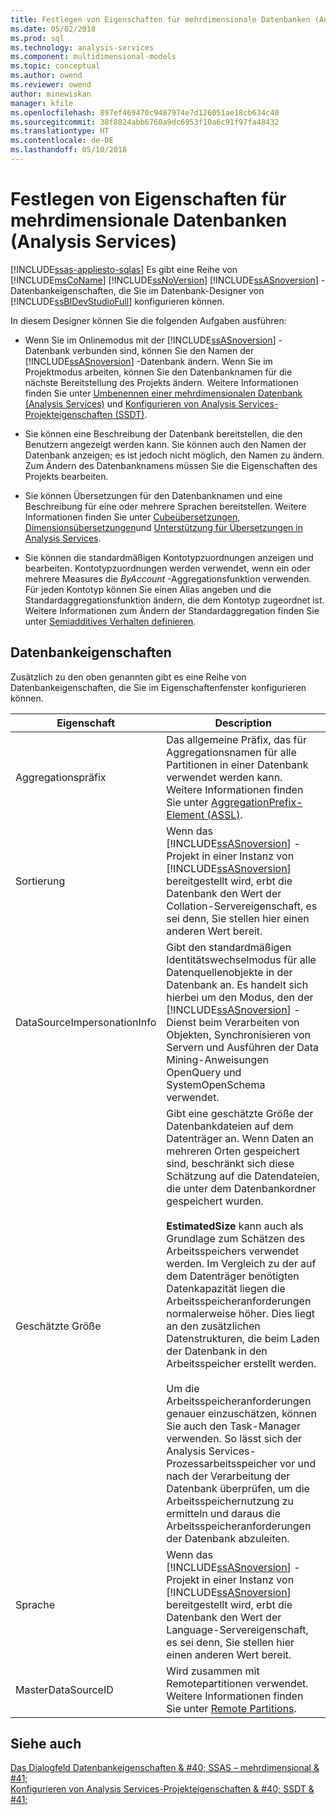 ```yaml
---
title: Festlegen von Eigenschaften für mehrdimensionale Datenbanken (Analysis Services) | Microsoft Docs
ms.date: 05/02/2018
ms.prod: sql
ms.technology: analysis-services
ms.component: multidimensional-models
ms.topic: conceptual
ms.author: owend
ms.reviewer: owend
author: minewiskan
manager: kfile
ms.openlocfilehash: 897ef469470c9487974e7d126051ae18cb634c40
ms.sourcegitcommit: 38f8824abb6760a9dc6953f10a6c91f97fa48432
ms.translationtype: HT
ms.contentlocale: de-DE
ms.lasthandoff: 05/10/2018
---
```

# <a name="set-multidimensional-database-properties-analysis-services"></a>Festlegen von Eigenschaften für mehrdimensionale Datenbanken (Analysis Services)
[!INCLUDE[ssas-appliesto-sqlas](../../includes/ssas-appliesto-sqlas.md)]
  Es gibt eine Reihe von [!INCLUDE[msCoName](../../includes/msconame-md.md)] [!INCLUDE[ssNoVersion](../../includes/ssnoversion-md.md)] [!INCLUDE[ssASnoversion](../../includes/ssasnoversion-md.md)] -Datenbankeigenschaften, die Sie im Datenbank-Designer von [!INCLUDE[ssBIDevStudioFull](../../includes/ssbidevstudiofull-md.md)] konfigurieren können.  
  
 In diesem Designer können Sie die folgenden Aufgaben ausführen:  
  
-   Wenn Sie im Onlinemodus mit der [!INCLUDE[ssASnoversion](../../includes/ssasnoversion-md.md)] -Datenbank verbunden sind, können Sie den Namen der [!INCLUDE[ssASnoversion](../../includes/ssasnoversion-md.md)] -Datenbank ändern. Wenn Sie im Projektmodus arbeiten, können Sie den Datenbanknamen für die nächste Bereitstellung des Projekts ändern. Weitere Informationen finden Sie unter [Umbenennen einer mehrdimensionalen Datenbank &#40;Analysis Services&#41;](../../analysis-services/multidimensional-models/rename-a-multidimensional-database-analysis-services.md) und [Konfigurieren von Analysis Services-Projekteigenschaften &#40;SSDT&#41;](../../analysis-services/multidimensional-models/configure-analysis-services-project-properties-ssdt.md).  
  
-   Sie können eine Beschreibung der Datenbank bereitstellen, die den Benutzern angezeigt werden kann. Sie können auch den Namen der Datenbank anzeigen; es ist jedoch nicht möglich, den Namen zu ändern. Zum Ändern des Datenbanknamens müssen Sie die Eigenschaften des Projekts bearbeiten.  
  
-   Sie können Übersetzungen für den Datenbanknamen und eine Beschreibung für eine oder mehrere Sprachen bereitstellen. Weitere Informationen finden Sie unter [Cubeübersetzungen](../../analysis-services/multidimensional-models-olap-logical-cube-objects/cube-translations.md), [Dimensionsübersetzungen](../../analysis-services/multidimensional-models-olap-logical-dimension-objects/dimension-translations.md)und [Unterstützung für Übersetzungen in Analysis Services](../../analysis-services/translation-support-in-analysis-services.md).  
  
-   Sie können die standardmäßigen Kontotypzuordnungen anzeigen und bearbeiten. Kontotypzuordnungen werden verwendet, wenn ein oder mehrere Measures die *ByAccount* -Aggregationsfunktion verwenden. Für jeden Kontotyp können Sie einen Alias angeben und die Standardaggregationsfunktion ändern, die dem Kontotyp zugeordnet ist. Weitere Informationen zum Ändern der Standardaggregation finden Sie unter [Semiadditives Verhalten definieren](../../analysis-services/multidimensional-models/define-semiadditive-behavior.md).  
  
## <a name="database-properties"></a>Datenbankeigenschaften  
 Zusätzlich zu den oben genannten gibt es eine Reihe von Datenbankeigenschaften, die Sie im Eigenschaftenfenster konfigurieren können.  
  
|Eigenschaft|Description|  
|--------------|-----------------|  
|Aggregationspräfix|Das allgemeine Präfix, das für Aggregationsnamen für alle Partitionen in einer Datenbank verwendet werden kann. Weitere Informationen finden Sie unter [AggregationPrefix-Element &#40;ASSL&#41;](../../analysis-services/scripting/properties/aggregationprefix-element-assl.md).|  
|Sortierung|Wenn das [!INCLUDE[ssASnoversion](../../includes/ssasnoversion-md.md)] -Projekt in einer Instanz von [!INCLUDE[ssASnoversion](../../includes/ssasnoversion-md.md)] bereitgestellt wird, erbt die Datenbank den Wert der Collation-Servereigenschaft, es sei denn, Sie stellen hier einen anderen Wert bereit.|  
|DataSourceImpersonationInfo|Gibt den standardmäßigen Identitätswechselmodus für alle Datenquellenobjekte in der Datenbank an. Es handelt sich hierbei um den Modus, den der [!INCLUDE[ssASnoversion](../../includes/ssasnoversion-md.md)] -Dienst beim Verarbeiten von Objekten, Synchronisieren von Servern und Ausführen der Data Mining-Anweisungen OpenQuery und SystemOpenSchema verwendet.|  
|Geschätzte Größe|Gibt eine geschätzte Größe der Datenbankdateien auf dem Datenträger an. Wenn Daten an mehreren Orten gespeichert sind, beschränkt sich diese Schätzung auf die Datendateien, die unter dem Datenbankordner gespeichert wurden.<br /><br /> **EstimatedSize** kann auch als Grundlage zum Schätzen des Arbeitsspeichers verwendet werden. Im Vergleich zu der auf dem Datenträger benötigten Datenkapazität liegen die Arbeitsspeicheranforderungen normalerweise höher. Dies liegt an den zusätzlichen Datenstrukturen, die beim Laden der Datenbank in den Arbeitsspeicher erstellt werden.<br /><br /> Um die Arbeitsspeicheranforderungen genauer einzuschätzen, können Sie auch den Task-Manager verwenden. So lässt sich der Analysis Services-Prozessarbeitsspeicher vor und nach der Verarbeitung der Datenbank überprüfen, um die Arbeitsspeichernutzung zu ermitteln und daraus die Arbeitsspeicheranforderungen der Datenbank abzuleiten.|  
|Sprache|Wenn das [!INCLUDE[ssASnoversion](../../includes/ssasnoversion-md.md)] -Projekt in einer Instanz von [!INCLUDE[ssASnoversion](../../includes/ssasnoversion-md.md)] bereitgestellt wird, erbt die Datenbank den Wert der Language-Servereigenschaft, es sei denn, Sie stellen hier einen anderen Wert bereit.|  
|MasterDataSourceID|Wird zusammen mit Remotepartitionen verwendet. Weitere Informationen finden Sie unter [Remote Partitions](../../analysis-services/multidimensional-models-olap-logical-cube-objects/partitions-remote-partitions.md).|  
  
## <a name="see-also"></a>Siehe auch  
 [Das Dialogfeld Datenbankeigenschaften & #40; SSAS – mehrdimensional & #41;](http://msdn.microsoft.com/library/70f000b7-917f-4699-b142-7a0d13ff767c)   
 [Konfigurieren von Analysis Services-Projekteigenschaften & #40; SSDT & #41;](../../analysis-services/multidimensional-models/configure-analysis-services-project-properties-ssdt.md)  
  
  
